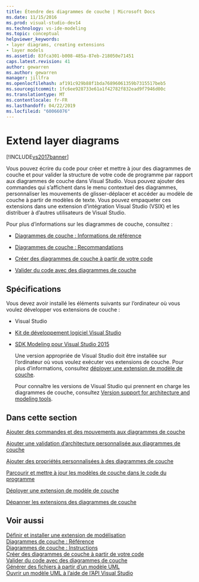```yaml
---
title: Étendre des diagrammes de couche | Microsoft Docs
ms.date: 11/15/2016
ms.prod: visual-studio-dev14
ms.technology: vs-ide-modeling
ms.topic: conceptual
helpviewer_keywords:
- layer diagrams, creating extensions
- layer models
ms.assetid: 83fca301-b008-485a-87eb-218050e71451
caps.latest.revision: 41
author: gewarren
ms.author: gewarren
manager: jillfra
ms.openlocfilehash: af191c929b88f1bda76896061359b7315517beb5
ms.sourcegitcommit: 1fc6ee928733e61a1f42782f832ead9f7946d00c
ms.translationtype: MT
ms.contentlocale: fr-FR
ms.lasthandoff: 04/22/2019
ms.locfileid: "60066076"
---
```

# <a name="extend-layer-diagrams"></a>Extend layer diagrams
[!INCLUDE[vs2017banner](../includes/vs2017banner.md)]

Vous pouvez écrire du code pour créer et mettre à jour des diagrammes de couche et pour valider la structure de votre code de programme par rapport aux diagrammes de couche dans Visual Studio. Vous pouvez ajouter des commandes qui s’affichent dans le menu contextuel des diagrammes, personnaliser les mouvements de glisser-déplacer et accéder au modèle de couche à partir de modèles de texte. Vous pouvez empaqueter ces extensions dans une extension d’intégration Visual Studio (VSIX) et les distribuer à d’autres utilisateurs de Visual Studio.  
  
 Pour plus d’informations sur les diagrammes de couche, consultez :  
  
- [Diagrammes de couche : Informations de référence](../modeling/layer-diagrams-reference.md)  
  
- [Diagrammes de couche : Recommandations](../modeling/layer-diagrams-guidelines.md)  
  
- [Créer des diagrammes de couche à partir de votre code](../modeling/create-layer-diagrams-from-your-code.md)  
  
- [Valider du code avec des diagrammes de couche](../modeling/validate-code-with-layer-diagrams.md)  
  
## <a name="prereqs"></a> Spécifications  
 Vous devez avoir installé les éléments suivants sur l’ordinateur où vous voulez développer vos extensions de couche :  
  
- Visual Studio  
  
- [Kit de développement logiciel Visual Studio](../extensibility/visual-studio-sdk.md)  
  
- [SDK Modeling pour Visual Studio 2015](http://www.microsoft.com/download/details.aspx?id=48148)  
  
  Une version appropriée de Visual Studio doit être installée sur l’ordinateur où vous voulez exécuter vos extensions de couche. Pour plus d’informations, consultez [déployer une extension de modèle de couche](../modeling/deploy-a-layer-model-extension.md).  
  
  Pour connaître les versions de Visual Studio qui prennent en charge les diagrammes de couche, consultez [Version support for architecture and modeling tools](../modeling/what-s-new-for-design-in-visual-studio.md#VersionSupport).  
  
## <a name="in-this-section"></a>Dans cette section  
 [Ajouter des commandes et des mouvements aux diagrammes de couche](../modeling/add-commands-and-gestures-to-layer-diagrams.md)  
  
 [Ajouter une validation d’architecture personnalisée aux diagrammes de couche](../modeling/add-custom-architecture-validation-to-layer-diagrams.md)  
  
 [Ajouter des propriétés personnalisées à des diagrammes de couche](../modeling/add-custom-properties-to-layer-diagrams.md)  
  
 [Parcourir et mettre à jour les modèles de couche dans le code du programme](../modeling/navigate-and-update-layer-models-in-program-code.md)  
  
 [Déployer une extension de modèle de couche](../modeling/deploy-a-layer-model-extension.md)  
  
 [Dépanner les extensions des diagrammes de couche](../modeling/troubleshoot-extensions-for-layer-diagrams.md)  
  
## <a name="see-also"></a>Voir aussi  
 [Définir et installer une extension de modélisation](../modeling/define-and-install-a-modeling-extension.md)   
 [Diagrammes de couche : Référence](../modeling/layer-diagrams-reference.md)   
 [Diagrammes de couche : Instructions](../modeling/layer-diagrams-guidelines.md)   
 [Créer des diagrammes de couche à partir de votre code](../modeling/create-layer-diagrams-from-your-code.md)   
 [Valider du code avec des diagrammes de couche](../modeling/validate-code-with-layer-diagrams.md)   
 [Générer des fichiers à partir d’un modèle UML](../modeling/generate-files-from-a-uml-model.md)   
 [Ouvrir un modèle UML à l’aide de l’API Visual Studio](../modeling/open-a-uml-model-by-using-the-visual-studio-api.md)
